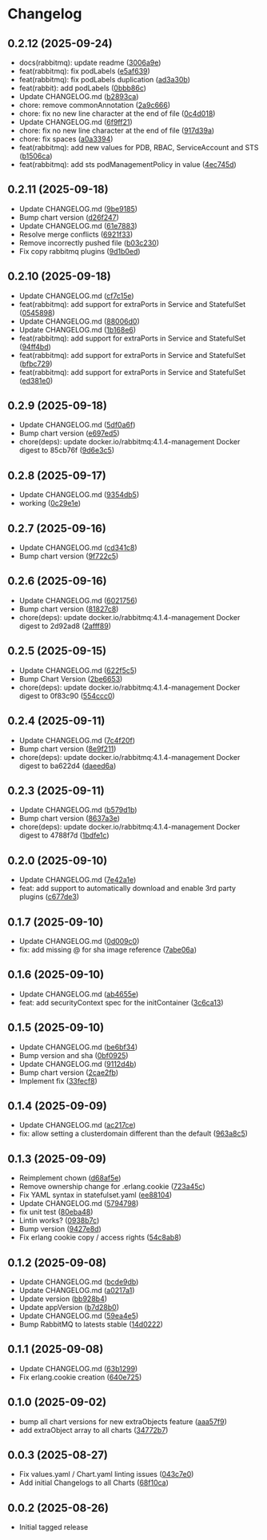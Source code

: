 # Changelog


## 0.2.12 (2025-09-24)

* docs(rabbitmq): update readme ([3006a9e](https://github.com/dloewen2/helm-charts/commit/3006a9e))
* feat(rabbitmq): fix podLabels ([e5af639](https://github.com/dloewen2/helm-charts/commit/e5af639))
* feat(rabbitmq): fix podLabels duplication ([ad3a30b](https://github.com/dloewen2/helm-charts/commit/ad3a30b))
* feat(rabbit): add podLabels ([0bbb86c](https://github.com/dloewen2/helm-charts/commit/0bbb86c))
* Update CHANGELOG.md ([b2893ca](https://github.com/dloewen2/helm-charts/commit/b2893ca))
* chore: remove commonAnnotation ([2a9c666](https://github.com/dloewen2/helm-charts/commit/2a9c666))
* chore: fix no new line character at the end of file ([0c4d018](https://github.com/dloewen2/helm-charts/commit/0c4d018))
* Update CHANGELOG.md ([6f9ff21](https://github.com/dloewen2/helm-charts/commit/6f9ff21))
* chore: fix no new line character at the end of file ([917d39a](https://github.com/dloewen2/helm-charts/commit/917d39a))
* chore: fix spaces ([a0a3394](https://github.com/dloewen2/helm-charts/commit/a0a3394))
* feat(rabbitmq): add new values for PDB, RBAC, ServiceAccount and STS ([b1506ca](https://github.com/dloewen2/helm-charts/commit/b1506ca))
* feat(rabbitmq): add sts podManagementPolicy in value ([4ec745d](https://github.com/dloewen2/helm-charts/commit/4ec745d))

## 0.2.11 (2025-09-18)

* Update CHANGELOG.md ([9be9185](https://github.com/dloewen2/helm-charts/commit/9be9185))
* Bump chart version ([d26f247](https://github.com/dloewen2/helm-charts/commit/d26f247))
* Update CHANGELOG.md ([61e7883](https://github.com/dloewen2/helm-charts/commit/61e7883))
* Resolve merge conflicts ([6921f33](https://github.com/dloewen2/helm-charts/commit/6921f33))
* Remove incorrectly pushed file ([b03c230](https://github.com/dloewen2/helm-charts/commit/b03c230))
* Fix copy rabbitmq plugins ([9d1b0ed](https://github.com/dloewen2/helm-charts/commit/9d1b0ed))

## 0.2.10 (2025-09-18)

* Update CHANGELOG.md ([cf7c15e](https://github.com/dloewen2/helm-charts/commit/cf7c15e))
* feat(rabbitmq): add support for extraPorts in Service and StatefulSet ([0545898](https://github.com/dloewen2/helm-charts/commit/0545898))
* Update CHANGELOG.md ([88006d0](https://github.com/dloewen2/helm-charts/commit/88006d0))
* Update CHANGELOG.md ([1b168e6](https://github.com/dloewen2/helm-charts/commit/1b168e6))
* feat(rabbitmq): add support for extraPorts in Service and StatefulSet ([94ff4bd](https://github.com/dloewen2/helm-charts/commit/94ff4bd))
* feat(rabbitmq): add support for extraPorts in Service and StatefulSet ([bfbc729](https://github.com/dloewen2/helm-charts/commit/bfbc729))
* feat(rabbitmq): add support for extraPorts in Service and StatefulSet ([ed381e0](https://github.com/dloewen2/helm-charts/commit/ed381e0))

## 0.2.9 (2025-09-18)

* Update CHANGELOG.md ([5df0a6f](https://github.com/dloewen2/helm-charts/commit/5df0a6f))
* Bump chart version ([e697ed5](https://github.com/dloewen2/helm-charts/commit/e697ed5))
* chore(deps): update docker.io/rabbitmq:4.1.4-management Docker digest to 85cb76f ([9d6e3c5](https://github.com/dloewen2/helm-charts/commit/9d6e3c5))

## 0.2.8 (2025-09-17)

* Update CHANGELOG.md ([9354db5](https://github.com/dloewen2/helm-charts/commit/9354db5))
* working ([0c29e1e](https://github.com/dloewen2/helm-charts/commit/0c29e1e))

## 0.2.7 (2025-09-16)

* Update CHANGELOG.md ([cd341c8](https://github.com/dloewen2/helm-charts/commit/cd341c8))
* Bump chart version ([9f722c5](https://github.com/dloewen2/helm-charts/commit/9f722c5))

## 0.2.6 (2025-09-16)

* Update CHANGELOG.md ([6021756](https://github.com/dloewen2/helm-charts/commit/6021756))
* Bump chart version ([81827c8](https://github.com/dloewen2/helm-charts/commit/81827c8))
* chore(deps): update docker.io/rabbitmq:4.1.4-management Docker digest to 2d92ad8 ([2afff89](https://github.com/dloewen2/helm-charts/commit/2afff89))

## 0.2.5 (2025-09-15)

* Update CHANGELOG.md ([622f5c5](https://github.com/dloewen2/helm-charts/commit/622f5c5))
* Bump Chart Version ([2be6653](https://github.com/dloewen2/helm-charts/commit/2be6653))
* chore(deps): update docker.io/rabbitmq:4.1.4-management Docker digest to 0f83c90 ([554ccc0](https://github.com/dloewen2/helm-charts/commit/554ccc0))

## 0.2.4 (2025-09-11)

* Update CHANGELOG.md ([7c4f20f](https://github.com/dloewen2/helm-charts/commit/7c4f20f))
* Bump chart version ([8e9f211](https://github.com/dloewen2/helm-charts/commit/8e9f211))
* chore(deps): update docker.io/rabbitmq:4.1.4-management Docker digest to ba622d4 ([daeed6a](https://github.com/dloewen2/helm-charts/commit/daeed6a))

## 0.2.3 (2025-09-11)

* Update CHANGELOG.md ([b579d1b](https://github.com/dloewen2/helm-charts/commit/b579d1b))
* Bump chart version ([8637a3e](https://github.com/dloewen2/helm-charts/commit/8637a3e))
* chore(deps): update docker.io/rabbitmq:4.1.4-management Docker digest to 4788f7d ([1bdfe1c](https://github.com/dloewen2/helm-charts/commit/1bdfe1c))

## 0.2.0 (2025-09-10)

* Update CHANGELOG.md ([7e42a1e](https://github.com/dloewen2/helm-charts/commit/7e42a1e))
* feat: add support to automatically download and enable 3rd party plugins ([c677de3](https://github.com/dloewen2/helm-charts/commit/c677de3))

## 0.1.7 (2025-09-10)

* Update CHANGELOG.md ([0d009c0](https://github.com/dloewen2/helm-charts/commit/0d009c0))
* fix: add missing @ for sha image reference ([7abe06a](https://github.com/dloewen2/helm-charts/commit/7abe06a))

## 0.1.6 (2025-09-10)

* Update CHANGELOG.md ([ab4655e](https://github.com/dloewen2/helm-charts/commit/ab4655e))
* feat: add securityContext spec for the initContainer ([3c6ca13](https://github.com/dloewen2/helm-charts/commit/3c6ca13))

## 0.1.5 (2025-09-10)

* Update CHANGELOG.md ([be6bf34](https://github.com/dloewen2/helm-charts/commit/be6bf34))
* Bump version and sha ([0bf0925](https://github.com/dloewen2/helm-charts/commit/0bf0925))
* Update CHANGELOG.md ([9112d4b](https://github.com/dloewen2/helm-charts/commit/9112d4b))
* Bump chart version ([2cae2fb](https://github.com/dloewen2/helm-charts/commit/2cae2fb))
* Implement fix ([33fecf8](https://github.com/dloewen2/helm-charts/commit/33fecf8))

## 0.1.4 (2025-09-09)

* Update CHANGELOG.md ([ac217ce](https://github.com/dloewen2/helm-charts/commit/ac217ce))
* fix: allow setting a clusterdomain different than the default ([963a8c5](https://github.com/dloewen2/helm-charts/commit/963a8c5))

## 0.1.3 (2025-09-09)

* Reimplement chown ([d68af5e](https://github.com/dloewen2/helm-charts/commit/d68af5e))
* Remove ownership change for .erlang.cookie ([723a45c](https://github.com/dloewen2/helm-charts/commit/723a45c))
* Fix YAML syntax in statefulset.yaml ([ee88104](https://github.com/dloewen2/helm-charts/commit/ee88104))
* Update CHANGELOG.md ([5794798](https://github.com/dloewen2/helm-charts/commit/5794798))
* fix unit test ([80eba48](https://github.com/dloewen2/helm-charts/commit/80eba48))
* Lintin works? ([0938b7c](https://github.com/dloewen2/helm-charts/commit/0938b7c))
* Bump version ([9427e8d](https://github.com/dloewen2/helm-charts/commit/9427e8d))
* Fix erlang cookie copy / access rights ([54c8ab8](https://github.com/dloewen2/helm-charts/commit/54c8ab8))

## 0.1.2 (2025-09-08)

* Update CHANGELOG.md ([bcde9db](https://github.com/dloewen2/helm-charts/commit/bcde9db))
* Update CHANGELOG.md ([a0217a1](https://github.com/dloewen2/helm-charts/commit/a0217a1))
* Update version ([bb928b4](https://github.com/dloewen2/helm-charts/commit/bb928b4))
* Update appVersion ([b7d28b0](https://github.com/dloewen2/helm-charts/commit/b7d28b0))
* Update CHANGELOG.md ([59ea4e5](https://github.com/dloewen2/helm-charts/commit/59ea4e5))
* Bump RabbitMQ to latests stable ([14d0222](https://github.com/dloewen2/helm-charts/commit/14d0222))

## 0.1.1 (2025-09-08)

* Update CHANGELOG.md ([63b1299](https://github.com/dloewen2/helm-charts/commit/63b1299))
* Fix erlang.cookie creation ([640e725](https://github.com/dloewen2/helm-charts/commit/640e725))

## 0.1.0 (2025-09-02)

* bump all chart versions for new extraObjects feature ([aaa57f9](https://github.com/dloewen2/helm-charts/commit/aaa57f9))
* add extraObject array to all charts ([34772b7](https://github.com/dloewen2/helm-charts/commit/34772b7))

## 0.0.3 (2025-08-27)

* Fix values.yaml / Chart.yaml linting issues ([043c7e0](https://github.com/dloewen2/helm-charts/commit/043c7e0))
* Add initial Changelogs to all Charts ([68f10ca](https://github.com/dloewen2/helm-charts/commit/68f10ca))

## 0.0.2 (2025-08-26)

* Initial tagged release
